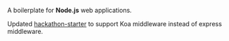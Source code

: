 
A boilerplate for **Node.js** web applications.

Updated [hackathon-starter](https://github.com/sahat/hackathon-starter) to support Koa middleware instead of express middleware.

